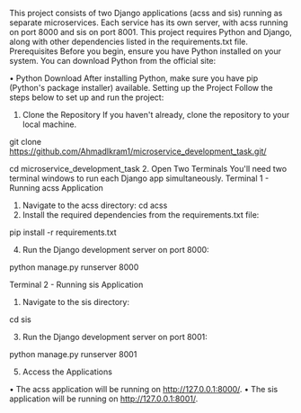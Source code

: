 This project consists of two Django applications (acss and sis) running as separate microservices. Each service has its own server, with acss running on port 8000 and sis on port 8001. This project requires Python and Django, along with other dependencies listed in the requirements.txt file.
Prerequisites
Before you begin, ensure you have Python installed on your system. You can download Python from the official site:

•	Python Download
After installing Python, make sure you have pip (Python's package installer) available.
Setting up the Project
Follow the steps below to set up and run the project:

1. Clone the Repository
If you haven't already, clone the repository to your local machine.

git clone https://github.com/AhmadIkram1/microservice_development_task.git/

cd microservice_development_task
2. Open Two Terminals
You'll need two terminal windows to run each Django app simultaneously.
Terminal 1 - Running acss Application
1.	Navigate to the acss directory:
cd acss
2.	Install the required dependencies from the requirements.txt file:
   
pip install -r requirements.txt

4.	Run the Django development server on port 8000:
   
python manage.py runserver 8000

Terminal 2 - Running sis Application
1.	Navigate to the sis directory:
   
cd sis

3.	Run the Django development server on port 8001:
   
python manage.py runserver 8001

5. Access the Applications
   
•	The acss application will be running on http://127.0.0.1:8000/.
•	The sis application will be running on http://127.0.0.1:8001/.

